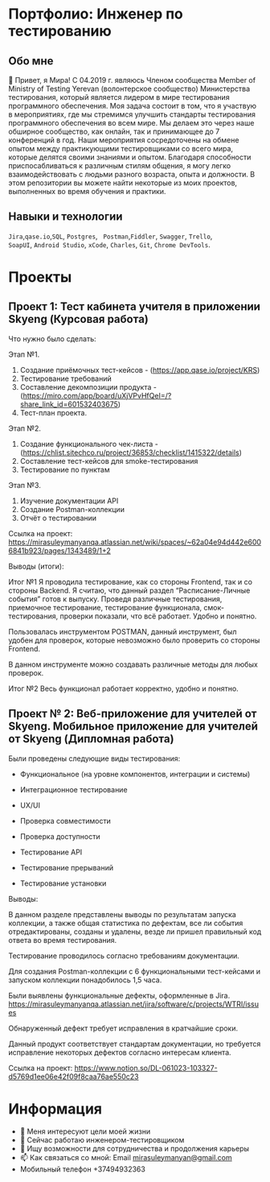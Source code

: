 # Портфолио: Инженер по тестированию

## Обо мне

👋 Привет, я Мира! С 04.2019 г. являюсь Членом сообщества Member of Ministry of Testing Yerevan (волонтерское сообщество) Министерства тестирования, который является лидером в мире тестирования программного обеспечения. Моя задача состоит в том, что я участвую в мероприятиях, где мы стремимся улучшить стандарты тестирования программного обеспечения во всем мире. Мы делаем это через наше обширное сообщество, как онлайн, так и принимающее до 7 конференций в год. Наши мероприятия сосредоточены на обмене опытом между практикующими тестировщиками со всего мира, которые делятся своими знаниями и опытом.
 Благодаря способности приспосабливаться к различным стилям общения, я могу легко взаимодействовать с людьми разного возраста, опыта и должности. 
 В этом репозитории вы можете найти некоторые из моих проектов, выполненных во время обучения и практики.

## Навыки и технологии
``Jira``,``qase.io``,``SQL``, ``Postgres``, `` Postman``,``Fiddler``, ``Swagger``, ``Trello``, <br>
``SoapUI``, ``Android Studio``, ``xCode``, ``Charles``, ``Git``, ``Chrome DevTools``.

# Проекты
##  Проект 1: Тест кабинета учителя в приложении Skyeng (Курсовая работа)

Что нужно было сделать:

Этап №1.
1. Создание приёмочных тест-кейсов - (https://app.qase.io/project/KRS)
2. Тестирование требований
3. Составление декомпозиции продукта - (https://miro.com/app/board/uXjVPvHfQeI=/?share_link_id=601532403675)
4. Тест-план проекта.

Этап №2.
1. Создание функционального чек-листа - (https://chlist.sitechco.ru/project/36853/checklist/1415322/details)
2. Составление тест-кейсов для smoke-тестирования
3. Тестирование по пунктам

Этап №3.
1. Изучение документации API
2. Создание Postman-коллекции
3. Отчёт о тестировании

Ссылка на проект: https://mirasuleymanyanqa.atlassian.net/wiki/spaces/~62a04e94d442e6006841b923/pages/1343489/1+2

Выводы (итоги):

Итог №1
Я проводила тестирование, как со стороны Frontend, так и со стороны Backend.
Я считаю, что данный раздел “Расписание-Личные события” готов к выпуску. Проведя различные тестирования, приемочное тестирование, тестирование функционала, смок-тестирования, проверки показали, что всё работает. Удобно и понятно.

Пользовалась инструментом POSTMAN, данный инструмент, был удобен для проверок, которые невозможно было проверить со стороны Frontend.

В данном инструменте можно создавать различные методы для любых проверок.

Итог №2
Весь функционал работает корректно, удобно и понятно.


## Проект № 2: Веб-приложение для учителей от Skyeng. Мобильное приложение для учителей от Skyeng (Дипломная работа) 

Были проведены следующие виды тестирования:

- Функциональное (на уровне компонентов, интеграции и системы) 

- Интеграционное тестирование

- UX/UI

- Проверка совместимости

- Проверка доступности

- Тестирование API

- Тестирование прерываний

- Тестирование установки

Выводы:

В данном разделе представлены выводы по результатам запуска коллекции, а также общая статистика по дефектам, все ли события отредактированы, созданы и удалены, везде ли пришел правильный код ответа во время тестирования.

Тестирование проводилось согласно требованиям документации.

Для создания Postman-коллекции с 6 функциональными тест-кейсами и запуском коллекции понадобилось 1,5 часа.

Были выявлены функциональные дефекты, оформленные в Jira. https://mirasuleymanyanqa.atlassian.net/jira/software/c/projects/WTRI/issues

Обнаруженный дефект требует исправления в кратчайшие сроки.

Данный продукт соответствует стандартам документации, но требуется исправление некоторых дефектов согласно интересам клиента.

Ссылка на проект:  https://www.notion.so/DL-061023-103327-d5769d1ee06e42f09f8caa76ae550c23


# Информация

- 👀 Меня интересуют цели моей жизни
- 🌱 Сейчас работаю инженером-тестировщиком
- 💞️ Ищу возможности для сотрудничества и продолжения карьеры
- 📫 Как связаться со мной:   Email		   mirasuleymanyan@gmail.com
-    Мобильный телефон		   +37494932363

